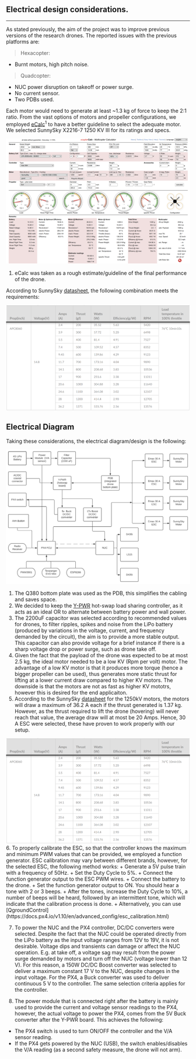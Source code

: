 ## Electrical design considerations.
---

As stated previously, the aim of the project was to improve previous versions of the research drones. The reported issues with the previous platforms are:

> Hexacopter:

+ Burnt motors, high pitch noise.

> Quadcopter:

+ NUC power disruption on takeoff or power surge.
+ No current sensor.
+ Two PDBs used.


Each motor would need to generate at least ~1.3 kg of force to keep the 2:1 ratio.
From the vast options of motors and propeller configurations, we employed [eCalc](https://www.ecalc.ch/xcoptercalc.php)<sup>1</sup> to have a better guideline to select the adequate motor. We selected SunnySky X2216-7 1250 KV III for its ratings and specs.

<kbd>
  <img src="../../img/calculations.png">
</kbd>

1. eCalc was taken as a rough estimate/guideline of the final performance of the drone.

According to SunnySky [datasheet](https://sunnyskyusa.com/collections/x-v3-motors/products/sunnysky-x2216), the following combination meets the requirements:

<kbd>
  <img src="../../img/sunnysky.png">
</kbd>


## Electrical Diagram

Taking these considerations, the electrical diagram/design is the following:

<kbd>
  <img src="../../img/circuit.png">
</kbd>

1. The Q380 bottom plate was used as the PDB, this simplifies the cabling and saves space.
2. We decided to keep the [Y-PWR](https://www.mini-box.com/Y-PWR-Hot-Swap-Load-Sharing-Controller) hot-swap load sharing controller, as it acts as an ideal OR to alternate between battery power and wall power.
3. The 2200uF capacitor was selected according to recommended values for drones, to filter ripples, spikes and noise from the LiPo battery (produced by variations in the voltage, current, and frequency demanded by the circuit), the aim is to provide a more stable output. This capacitor can also provide voltage for a brief instance if there is a sharp voltage drop or power surge, such as drone take off.
4. Given the fact that the payload of the drone was expected to be at most 2.5 kg, the ideal motor needed to be a low KV (Rpm per volt) motor. The advantage of a low KV motor is that it produces more torque (hence a bigger propeller can be used), thus generates more static thrust for lifting at a lower current draw compared to higher KV motors. The downside is that the motors are not as fast as higher KV mototrs, however this is desired for the end applicaiton.
5. According to the SunnySky [datasheet](https://sunnyskyusa.com/collections/x-v3-motors/products/sunnysky-x2216) for the 1250kV motors, the motors will draw a maximum of 36.2 A each if the thrust generated is 1.37 kg. However, as the thrust required to lift the drone (hovering) will never reach that value, the average draw will at most be 20 Amps. Hence, 30 A ESC were selected, these have proven to work properly with our setup.
  <kbd>
    <img src="../../img/sunnysky.png">
  </kbd>
6. To properly calibrate the ESC, so that the controller knows the maximum and minimum PWM values that can be provided, we employed a function generator. ESC calibration may vary between different brands, however, for the selected ESC, the following method works:
    + Generate a 5V pulse train with a frequency of 50Hz.
    + Set the Duty Cycle to 5%.
    + Connect the function generator output to the ESC PWM wires.
    + Connect the battery to the drone.
    + Set the function generator output to ON. You should hear a tone with 2 or 3 beeps.
    + After the tones, increase the Duty Cycle to 10%, a number of beeps will be heard, followed by an intermittent tone, which will indicate that the calibration process is done.
    + Alternatively, you can use [QgroundControl](https://docs.px4.io/v1.10/en/advanced_config/esc_calibration.html)

7. To power the NUC and the PX4 controller, DC/DC converters were selected. Despite the fact that the NUC could be operated directly from the LiPo battery as the input voltage ranges from 12V to 19V, it is not desirable. Voltage dips and transients can damage or affect the NUC operation. E.g. at take off, a voltage sag may result from the power surge demanded by motors and turn off the NUC (voltage lower than 12 V). For this reason, a 150W DC/DC Boost converter was selected to deliver a maximum constant 17 V to the NUC, despite changes in the input voltage.
For the PX4, a Buck converter was used to deliver continuous 5 V to the controller. The same selection criteria applies for the controller.

8. The power module that is connected right after the battery is mainly used to provide the current and voltage sensor readings to the PX4, however, the actual voltage to power the PX4, comes from the 5V Buck converter after the Y-PWR board. This achieves the following:
  + The PX4 switch is used to turn ON/OFF the controller and the V/A sensor reading.
  + If the PX4 gets powered by the NUC (USB), the switch enables/disables the V/A reading (as a second safety measure, the drone will not arm).
